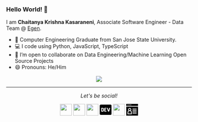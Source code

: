 ### Hello World! 👋

I am **Chaitanya Krishna Kasaraneni**, Associate Software Engineer - Data Team @ [Egen](https://egen.ai/).

- :school: Computer Engineering Graduate from San Jose State University. 
- :computer: I code using Python, JavaScript, TypeScript
- 👯 I’m open to collaborate on Data Engineering/Machine Learning Open Source Projects<br>
- 😄 Pronouns: He/Him

<p align="center">
  <img align="center" src="https://github-readme-stats.vercel.app/api?username=chaitanyakasaraneni&show_icons=true">
</p>

<hr>
<p align="center">
  <i>Let's be social!</i>

  <p align="center">
    <a href="https://twitter.com/chaitanya_kck" alt="Twitter"><img height="32" width="32" src="https://cdn.jsdelivr.net/npm/simple-icons@v3/icons/twitter.svg"/></a>
    <a href="https://www.linkedin.com/in/chaitanyakasaraneni" alt="Linkedin"><img height="32" width="32" src="https://cdn.jsdelivr.net/npm/simple-icons@v3/icons/linkedin.svg" /></a>
    <a href="https://github.com/chaitanyakasaraneni" alt="GitHub"><img height="32" width="32" src="https://cdn.jsdelivr.net/npm/simple-icons@v3/icons/github.svg" /></a>
    <a href="https://dev.to/chaitanyakasaraneni" alt="Dev"><img height="32" width="32" src="https://github.com/chaitanyakasaraneni/chaitanyakasaraneni/blob/master/icons/dev-icon.svg" /></a>
    <a href="https://medium.com/@chaitanya_kasaraneni" alt="Medium"><img height="32" width="32" src="https://cdn.jsdelivr.net/npm/simple-icons@v3/icons/medium.svg" /></a>
    <a href="https://chaitanyak.me/" alt="Personal Website"><img height="32" width="32" src="https://github.com/chaitanyakasaraneni/chaitanyakasaraneni/blob/master/icons/resume.svg" /></a>
  </p>

</p>
